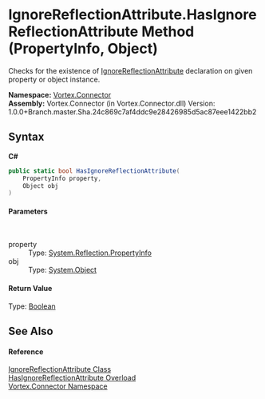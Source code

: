 # IgnoreReflectionAttribute.HasIgnoreReflectionAttribute Method (PropertyInfo, Object)
 

Checks for the existence of <a href="T_Vortex_Connector_IgnoreReflectionAttribute.md">IgnoreReflectionAttribute</a> declaration on given property or object instance.

**Namespace:**&nbsp;<a href="N_Vortex_Connector.md">Vortex.Connector</a><br />**Assembly:**&nbsp;Vortex.Connector (in Vortex.Connector.dll) Version: 1.0.0+Branch.master.Sha.24c869c7af4ddc9e28426985d5ac87eee1422bb2

## Syntax

**C#**<br />
``` C#
public static bool HasIgnoreReflectionAttribute(
	PropertyInfo property,
	Object obj
)
```


#### Parameters
&nbsp;<dl><dt>property</dt><dd>Type: <a href="https://docs.microsoft.com/dotnet/api/system.reflection.propertyinfo" target="_blank">System.Reflection.PropertyInfo</a><br /></dd><dt>obj</dt><dd>Type: <a href="https://docs.microsoft.com/dotnet/api/system.object" target="_blank">System.Object</a><br /></dd></dl>

#### Return Value
Type: <a href="https://docs.microsoft.com/dotnet/api/system.boolean" target="_blank">Boolean</a><br />

## See Also


#### Reference
<a href="T_Vortex_Connector_IgnoreReflectionAttribute.md">IgnoreReflectionAttribute Class</a><br /><a href="Overload_Vortex_Connector_IgnoreReflectionAttribute_HasIgnoreReflectionAttribute.md">HasIgnoreReflectionAttribute Overload</a><br /><a href="N_Vortex_Connector.md">Vortex.Connector Namespace</a><br />